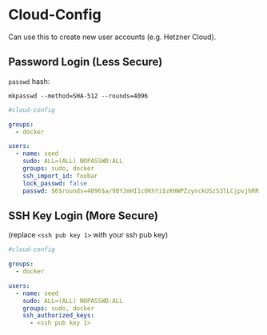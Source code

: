 # Cloud-Config

Can use this to create new user accounts (e.g. Hetzner Cloud). 

## Password Login (Less Secure)


`passwd` hash: 

```
mkpasswd --method=SHA-512 --rounds=4096
```


```yaml
#cloud-config

groups:
  - docker

users:
  - name: seed
    sudo: ALL=(ALL) NOPASSWD:ALL
    groups: sudo, docker
    ssh_import_id: foobar
    lock_passwd: false
    passwd: $6$rounds=4096$a/9BYJmHI1c0KhYi$zKHWPZzynckUSzS3lLCjpvjhRR.nn.ManqqPDo4OnjFMmXMfAfhopHb8sv9AtsOFQEYu4k4m.eT90HuT2oO.P1
```

## SSH Key Login (More Secure)


(replace `<ssh pub key 1>` with your ssh pub key)

```yaml
#cloud-config

groups:
  - docker

users:
  - name: seed
    sudo: ALL=(ALL) NOPASSWD:ALL
    groups: sudo, docker
    ssh_authorized_keys:
      - <ssh pub key 1>
```